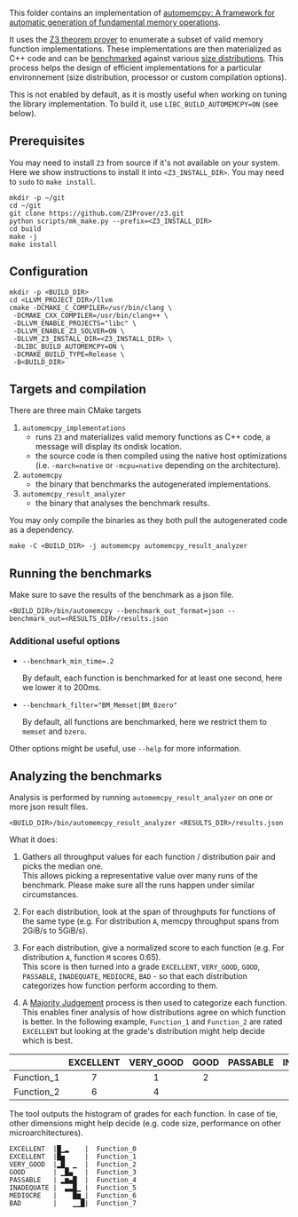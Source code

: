 This folder contains an implementation of [automemcpy: A framework for automatic generation of fundamental memory operations](https://research.google/pubs/pub50338/).

It uses the [Z3 theorem prover](https://github.com/Z3Prover/z3) to enumerate a subset of valid memory function implementations. These implementations are then materialized as C++ code and can be [benchmarked](../) against various [size distributions](../distributions). This process helps the design of efficient implementations for a particular environnement (size distribution, processor or custom compilation options).

This is not enabled by default, as it is mostly useful when working on tuning the library implementation. To build it, use `LIBC_BUILD_AUTOMEMCPY=ON` (see below).

## Prerequisites

You may need to install `Z3` from source if it's not available on your system.
Here we show instructions to install it into `<Z3_INSTALL_DIR>`.
You may need to `sudo` to `make install`.

```shell
mkdir -p ~/git
cd ~/git
git clone https://github.com/Z3Prover/z3.git
python scripts/mk_make.py --prefix=<Z3_INSTALL_DIR>
cd build
make -j
make install 
```

## Configuration

```shell
mkdir -p <BUILD_DIR>
cd <LLVM_PROJECT_DIR>/llvm
cmake -DCMAKE_C_COMPILER=/usr/bin/clang \
 -DCMAKE_CXX_COMPILER=/usr/bin/clang++ \
 -DLLVM_ENABLE_PROJECTS="libc" \
 -DLLVM_ENABLE_Z3_SOLVER=ON \
 -DLLVM_Z3_INSTALL_DIR=<Z3_INSTALL_DIR> \
 -DLIBC_BUILD_AUTOMEMCPY=ON \
 -DCMAKE_BUILD_TYPE=Release \
 -B<BUILD_DIR>
```

## Targets and compilation

There are three main CMake targets
 1. `automemcpy_implementations`
    - runs `Z3` and materializes valid memory functions as C++ code, a message will display its ondisk location.
    - the source code is then compiled using the native host optimizations (i.e. `-march=native` or `-mcpu=native` depending on the architecture).
 2. `automemcpy`
    - the binary that benchmarks the autogenerated implementations.
 3. `automemcpy_result_analyzer`
    - the binary that analyses the benchmark results.

You may only compile the binaries as they both pull the autogenerated code as a dependency.

```shell
make -C <BUILD_DIR> -j automemcpy automemcpy_result_analyzer
```

## Running the benchmarks

Make sure to save the results of the benchmark as a json file.

```shell
<BUILD_DIR>/bin/automemcpy --benchmark_out_format=json --benchmark_out=<RESULTS_DIR>/results.json
```

### Additional useful options


 - `--benchmark_min_time=.2`

     By default, each function is benchmarked for at least one second, here we lower it to 200ms.

 - `--benchmark_filter="BM_Memset|BM_Bzero"`
 
     By default, all functions are benchmarked, here we restrict them to `memset` and `bzero`.

Other options might be useful, use `--help` for more information.

## Analyzing the benchmarks

Analysis is performed by running `automemcpy_result_analyzer` on one or more json result files.

```shell
<BUILD_DIR>/bin/automemcpy_result_analyzer <RESULTS_DIR>/results.json
```

What it does:
  1. Gathers all throughput values for each function / distribution pair and picks the median one.\
  This allows picking a representative value over many runs of the benchmark. Please make sure all the runs happen under similar circumstances.

  2. For each distribution, look at the span of throughputs for functions of the same type (e.g. For distribution `A`, memcpy throughput spans from 2GiB/s to 5GiB/s).

  3. For each distribution, give a normalized score to each function (e.g. For distribution `A`, function `M` scores 0.65).\
  This score is then turned into a grade `EXCELLENT`, `VERY_GOOD`, `GOOD`, `PASSABLE`, `INADEQUATE`, `MEDIOCRE`, `BAD` - so that each distribution categorizes how function perform according to them.

  4. A [Majority Judgement](https://en.wikipedia.org/wiki/Majority_judgment) process is then used to categorize each function. This enables finer analysis of how distributions agree on which function is better. In the following example, `Function_1` and `Function_2` are rated `EXCELLENT` but looking at the grade's distribution might help decide which is best.

|            | EXCELLENT | VERY_GOOD | GOOD | PASSABLE | INADEQUATE | MEDIOCRE | BAD |
|------------|:---------:|:---------:|:----:|:--------:|:----------:|:--------:|:---:|
| Function_1 |     7     |     1     |   2  |          |            |          |     |
| Function_2 |     6     |     4     |      |          |            |          |     |

The tool outputs the histogram of grades for each function. In case of tie, other dimensions might help decide (e.g. code size, performance on other microarchitectures).

```
EXCELLENT  |█▁▂    |  Function_0
EXCELLENT  |█▅     |  Function_1
VERY_GOOD  |▂█▁ ▁  |  Function_2
GOOD       | ▁█▄   |  Function_3
PASSABLE   | ▂▆▄█  |  Function_4
INADEQUATE |  ▃▃█▁ |  Function_5
MEDIOCRE   |    █▆▁|  Function_6
BAD        |    ▁▁█|  Function_7
```
